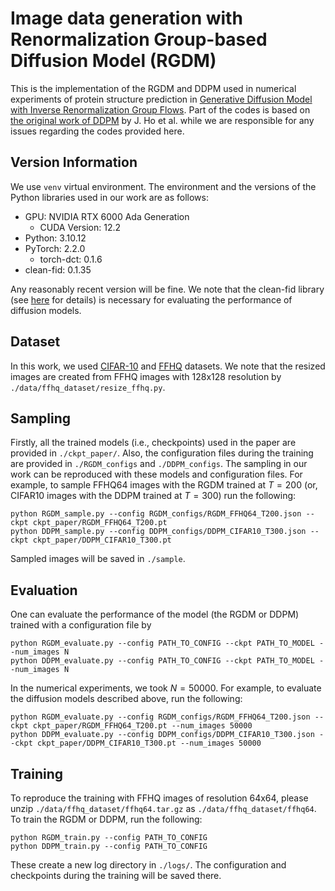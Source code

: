 # Image data generation with Renormalization Group-based Diffusion Model (RGDM)

This is the implementation of the RGDM and DDPM used in numerical experiments of protein structure prediction in [Generative Diffusion Model with Inverse Renormalization Group Flows](https://arxiv.org/abs/). Part of the codes is based on [the original work of DDPM](https://arxiv.org/abs/2006.11239) by J. Ho et al. while we are responsible for any issues regarding the codes provided here.


## Version Information 
We use `venv` virtual environment. The environment and the versions of the Python libraries used in our work are as follows:

- GPU: NVIDIA RTX 6000 Ada Generation
    - CUDA Version: 12.2
- Python: 3.10.12
- PyTorch: 2.2.0
    - torch-dct: 0.1.6
- clean-fid: 0.1.35

Any reasonably recent version will be fine. We note that the clean-fid library (see [here](https://github.com/GaParmar/clean-fid) for details) is necessary for evaluating the performance of diffusion models. 

## Dataset
In this work, we used [CIFAR-10](https://www.cs.toronto.edu/~kriz/cifar.html) and [FFHQ](https://github.com/NVlabs/ffhq-dataset) datasets. We note that the resized images are created from FFHQ images with 128x128 resolution by `./data/ffhq_dataset/resize_ffhq.py`.

## Sampling
Firstly, all the trained models (i.e., checkpoints) used in the paper are provided in `./ckpt_paper/`. Also, the configuration files during the training are provided in `./RGDM_configs` and `./DDPM_configs`. The sampling in our work can be reproduced with these models and configuration files. For example, to sample FFHQ64 images with the RGDM trained at $T=200$ (or, CIFAR10 images with the DDPM trained at $T=300$) run the following:
```
python RGDM_sample.py --config RGDM_configs/RGDM_FFHQ64_T200.json --ckpt ckpt_paper/RGDM_FFHQ64_T200.pt
python DDPM_sample.py --config DDPM_configs/DDPM_CIFAR10_T300.json --ckpt ckpt_paper/DDPM_CIFAR10_T300.pt
```
Sampled images will be saved in `./sample`.

## Evaluation
One can evaluate the performance of the model (the RGDM or DDPM) trained with a configuration file by
```
python RGDM_evaluate.py --config PATH_TO_CONFIG --ckpt PATH_TO_MODEL --num_images N
python DDPM_evaluate.py --config PATH_TO_CONFIG --ckpt PATH_TO_MODEL --num_images N
```
In the numerical experiments, we took $N=50000$. For example, to evaluate the diffusion models described above, run the following:
```
python RGDM_evaluate.py --config RGDM_configs/RGDM_FFHQ64_T200.json --ckpt ckpt_paper/RGDM_FFHQ64_T200.pt --num_images 50000
python DDPM_evaluate.py --config DDPM_configs/DDPM_CIFAR10_T300.json --ckpt ckpt_paper/DDPM_CIFAR10_T300.pt --num_images 50000
```

## Training
To reproduce the training with FFHQ images of resolution 64x64, please unzip `./data/ffhq_dataset/ffhq64.tar.gz` as `./data/ffhq_dataset/ffhq64`. To train the RGDM or DDPM, run the following:
```
python RGDM_train.py --config PATH_TO_CONFIG
python DDPM_train.py --config PATH_TO_CONFIG
```
These create a new log directory in `./logs/`. The configuration and checkpoints during the training will be saved there.
